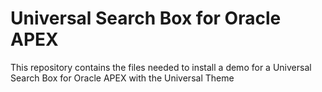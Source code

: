 # Universal Search Box for Oracle APEX
This repository contains the files needed to install a demo for a Universal Search Box for Oracle APEX with the Universal Theme
